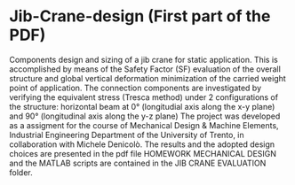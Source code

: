 # Jib-Crane-design (First part of the PDF)
Components design and sizing of a jib crane for static application. This is accomplished by means of the Safety Factor (SF) evaluation of the overall structure and global vertical deformation minimization of the carried weight point of application. The connection components are investigated by verifying the equivalent stress (Tresca method) under 2 configurations of the structure: horizontal beam at 0° (longitudial axis along the x-y plane) and 90° (longitudinal axis along the y-z plane)
The project was developed as a assigment for the course of Mechanical Design & Machine Elements, Industrial Engineering Department of the University of Trento, in collaboration with Michele Denicolò. 
The results and the adopted design choices are presented in the pdf file HOMEWORK MECHANICAL DESIGN and the MATLAB scripts are contained in the JIB CRANE EVALUATION folder.

